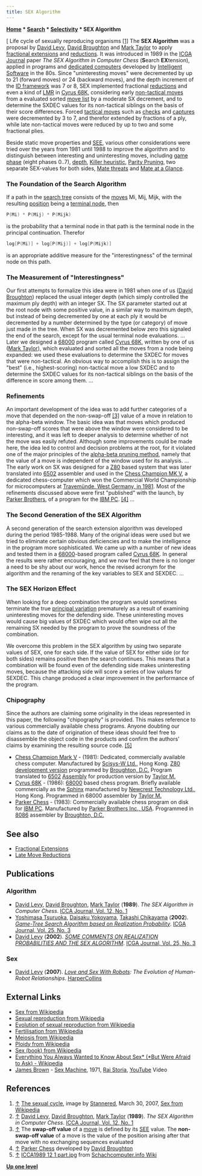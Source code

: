 ```yaml
---
title: SEX Algorithm
---
```

**[Home](Home "Home") \* [Search](Search "Search") \* [Selectivity](Selectivity "Selectivity") \* SEX Algorithm**



[ Life cycle of sexually reproducing organisms <a id="cite-note-1" href="#cite-ref-1">[1]</a>
The **SEX Algorithm** was a proposal by [David Levy](David_Levy "David Levy"), [David Broughton](David_Broughton "David Broughton") and [Mark Taylor](Mark_Taylor "Mark Taylor") to apply [fractional extensions](Extensions#FractionalExtensions "Extensions") and [reductions](Reductions "Reductions"). It was introduced in 1989 in the [ICGA Journal](ICGA_Journal "ICGA Journal") paper *The SEX Algorithm in Computer Chess* (**S**earch **EX**tension), applied in programs and [dedicated computers](Dedicated_Chess_Computers "Dedicated Chess Computers") developed by [Intelligent Software](Intelligent_Software "Intelligent Software") in the 80s. Since "uninteresting moves" were decremented by up to 21 (forward moves) or 24 (backward moves), and the depth increment of the [ID framework](Iterative_Deepening "Iterative Deepening") was 7 or 8, SEX implemented fractional [reductions](Reductions "Reductions") and even a kind of [LMR](Late_Move_Reductions "Late Move Reductions") in [Cyrus 68K](Cyrus_68K "Cyrus 68K"), considering early [non-tactical moves](Quiet_Moves "Quiet Moves") from a evaluated sorted [move list](Move_List "Move List") by a moderate SX decrement, and to determine the SXDEC values for its non-tactical siblings on the basis of their score differences. Forced [tactical moves](Tactical_Moves "Tactical Moves") such as [checks](Check "Check") and [captures](Captures "Captures") were decremented by 3 to 7, and therefor extended by fractions of a ply, while late non-tactical moves were reduced by up to two and some fractional plies. 


Beside static move properties and [SEE](Static_Exchange_Evaluation "Static Exchange Evaluation"), various other considerations were tried over the years from 1981 until 1988 to improve the algorithm and to distinguish between interesting and uninteresting moves, including [game phase](Game_Phases "Game Phases") (eight phases 0..7), [depth](Depth "Depth"), [Killer heuristic](Killer_Heuristic "Killer Heuristic"), [Parity Pruning](Parity_Pruning "Parity Pruning"), two separate SEX-values for both sides, [Mate threats](Checkmate "Checkmate") and [Mate at a Glance](Mate_at_a_Glance "Mate at a Glance"). 



### The Foundation of the Search Algorithm


If a path in the [search tree](Search_Tree "Search Tree") consists of the [moves](Moves "Moves") Mi, Mij, Mijk, with the resulting [position](Chess_Position "Chess Position") being a [terminal node](Terminal_Node "Terminal Node"), then




```C++
P(Mi) * P(Mij) * P(Mijk)

```

is the probability that a terminal node in that path is the terminal node in the principal continuation. Therefor




```C++
log[P(Mi)] + log[P(Mij)] + log[P(Mijk)]

```

is an appropriate additive measure for the "interestingness" of the terminal node on this path.



### The Measurement of "Interestingness"


Our first attempts to formalize this idea were in 1981 when one of us ([David Broughton](David_Broughton "David Broughton")) replaced the usual integer depth (which simply controlled the maximum ply depth) with an integer SX. The SX parameter started out at the root node with some positive value, in a similar way to maximum depth, but instead of being decremented by one at each ply it would be decremented by a number determined by the type (or category) of move just made in the tree. When SX was decremented below zero this signaled the end of the search, except for the usual terminal node evaluations.
...
Later we designed a [68000](68000 "68000") program called [Cyrus 68K](Cyrus_68K "Cyrus 68K"), written by one of us ([Mark Taylor](Mark_Taylor "Mark Taylor")), which evaluated and sorted all the moves from a node being expanded: we used these evaluations to determine the SXDEC for moves that were non-tactical. An obvious way to accomplish this is to assign the "best" (i.e., highest-scoring) non-tactical move a low SXDEC and to determine the SXDEC values for its non-tactical siblings on the basis of the difference in score among them.
...



### Refinements


An important development of the idea was to add further categories of a move that depended on the non-swap-off <a id="cite-note-3" href="#cite-ref-3">[3]</a> value of a move in relation to the alpha-beta window. The basic idea was that moves which produced non-swap-off scores that were above the window were considered to be interesting, and it was left to deeper analysis to determine whether of not the move was easily refuted. Although some improvements could be made here, the idea led to control and decision problems at the root, for it violated one of the major principles of the [alpha-beta pruning method](Alpha-Beta "Alpha-Beta"), namely that the value of a move is independent of the window used for its analysis.
...
The early work on SX was designed for a [Z80](Z80 "Z80") based system that was later translated into [6502](6502 "6502") assembler and used in the [Chess Champion MK V](Chess_Champion_Mark_V "Chess Champion Mark V"), a dedicated chess-computer which won the Commercial World Championship for microcomputers at [Travemünde, West Germany, in 1981](WMCCC_1981 "WMCCC 1981"). Most of the refinements discussed above were first "published" with the launch, by [Parker Brothers](https://en.wikipedia.org/wiki/Parker_Brothers), of a program for the [IBM PC](IBM_PC "IBM PC"). <a id="cite-note-4" href="#cite-ref-4">[4]</a> 
...



### The Second Generation of the SEX Algorithm


A second generation of the search extension algorithm was developed during the period 1985-1988. Many of the original ideas were used but we tried to eliminate certain obvious deficiencies and to make the intelligence in the program more sophisticated. We came up with a number of new ideas and tested them in a [68000](68000 "68000")-based program called [Cyrus 68K](Cyrus_68K "Cyrus 68K"). In general the results were rather encouraging, and we now feel that there is no longer a need to be shy about our work, hence the revised acronym for the algorithm and the renaming of the key variables to SEX and SEXDEC.
...



### The SEX Horizon Effect


When looking for a deep combination the program would sometimes terminate the true [principal variation](Principal_Variation "Principal Variation") prematurely as a result of examining uninteresting moves for the defending side. These uninteresting moves would cause big values of SXDEC which would often wipe out all the remaining SX needed by the program to prove the soundness of the combination.


We overcome this problem in the SEX algorithm by using two separate values of SEX, one for each side. If the value of SEX for either side (or for both sides) remains positive then the search continues. This means that a combination will be found even of the defending side makes uninteresting moves, because the attacking side will score a series of low values for SEXDEC. This change produced a clear improvement in the performance of the program.



### Chipography


Since the authors are claiming some originality in the ideas represented in this paper, the following "chipography" is provided. This makes reference to various commercially available chess programs. Anyone doubting our claims as to the date of origination of these ideas should feel free to disassemble the object code in the products and confirm the authors' claims by examining the resulting source code. <a id="cite-note-5" href="#cite-ref-5">[5]</a>



* [Chess Champion Mark V](Chess_Champion_Mark_V "Chess Champion Mark V") - (1981): Dedicated, commercially available chess computer. Manufactured by [Scisys-W Ltd.](Saitek "Saitek"), Hong Kong. [Z80](Z80 "Z80") [development version](Philidor "Philidor") programmed by [Broughton, D.C.](David_Broughton "David Broughton") Program translated to [6502](6502 "6502") [Assembly](Assembly "Assembly") for production version by [Taylor M.](Mark_Taylor "Mark Taylor")
* [Cyrus 68K](Cyrus_68K "Cyrus 68K") - (1986): [68000](68000 "68000") based chess program. Briefly available commercially as the [Sphinx](CXG_Sphinx "CXG Sphinx") manufactured by [Newcrest Technology Ltd.](Newcrest_Technology "Newcrest Technology"), Hong Kong. Programmed in 68000 assembler by [Taylor M.](Mark_Taylor "Mark Taylor")
* [Parker Chess](Parker_Chess "Parker Chess") - (1983): Commercially available chess program on disk for [IBM PC](IBM_PC "IBM PC"). Manufactured by [Parker Brothers Inc., USA](https://en.wikipedia.org/wiki/Parker_Brothers). Programmed in [8086](8086 "8086") assembler by [Broughton, D.C.](David_Broughton "David Broughton")


## See also


* [Fractional Extensions](Extensions#FractionalExtensions "Extensions")
* [Late Move Reductions](Late_Move_Reductions "Late Move Reductions")


## Publications


### Algorithm


* [David Levy](David_Levy "David Levy"), [David Broughton](David_Broughton "David Broughton"), [Mark Taylor](Mark_Taylor "Mark Taylor") (**1989**). *The SEX Algorithm in Computer Chess*. [ICCA Journal, Vol. 12, No. 1](ICGA_Journal#12_1 "ICGA Journal")
* [Yoshimasa Tsuruoka](Yoshimasa_Tsuruoka "Yoshimasa Tsuruoka"), [Daisaku Yokoyama](Daisaku_Yokoyama "Daisaku Yokoyama"), [Takashi Chikayama](Takashi_Chikayama "Takashi Chikayama") (**2002**). *[Game-Tree Search Algorithm based on Realization Probability](http://citeseerx.ist.psu.edu/viewdoc/summary?doi=10.1.1.2.9258)*. [ICGA Journal, Vol. 25, No. 3](ICGA_Journal#25_3 "ICGA Journal")
* [David Levy](David_Levy "David Levy") (**2002**). *[SOME COMMENTS ON REALIZATION PROBABILITIES AND THE SEX ALGORITHM](http://ilk.uvt.nl/icga/journal/contents/content25-3.htm#SOME%20COMMENTS%20ON%20REALIZATION%20PROBABILITIES)*. [ICGA Journal, Vol. 25, No. 3](ICGA_Journal#25_3 "ICGA Journal")


### Sex


* [David Levy](David_Levy "David Levy") (**2007**). *[Love and Sex With Robots](https://en.wikipedia.org/wiki/Love_and_Sex_with_Robots): The Evolution of Human-Robot Relationships*. [HarperCollins](https://en.wikipedia.org/wiki/HarperCollins)


## External Links


* [Sex from Wikipedia](https://en.wikipedia.org/wiki/Sex)
* [Sexual reproduction from Wikipedia](https://en.wikipedia.org/wiki/Sexual_reproduction)
* [Evolution of sexual reproduction from Wikipedia](https://en.wikipedia.org/wiki/Evolution_of_sexual_reproduction)
* [Fertilisation from Wikipedia](https://en.wikipedia.org/wiki/Fertilisation)
* [Meiosis from Wikipedia](https://en.wikipedia.org/wiki/Meiosis)
* [Ploidy from Wikipedia](https://en.wikipedia.org/wiki/Ploidy)
* [Sex (book) from Wikipedia](https://en.wikipedia.org/wiki/Sex_%28book%29)
* [Everything You Always Wanted to Know About Sex\* (\*But Were Afraid to Ask) - Wikipedia](https://en.wikipedia.org/wiki/Everything_You_Always_Wanted_to_Know_About_Sex*_%28*But_Were_Afraid_to_Ask%29)
* [James Brown](https://en.wikipedia.org/wiki/James_Brown) - [Sex Machine](https://en.wikipedia.org/wiki/Get_Up_%28I_Feel_Like_Being_a%29_Sex_Machine), 1971, [Rai Storia](https://en.wikipedia.org/wiki/Rai_Storia), [YouTube](https://en.wikipedia.org/wiki/YouTube) Video


 
## References


 1. <a id="cite-ref-1" href="#cite-note-1">↑</a> [The sexual cycle](https://commons.wikimedia.org/wiki/File:Sexual_cycle.svg), image by [Stannered](http://commons.wikimedia.org/wiki/User:Stannered), March 30, 2007, [Sex from Wikipedia](https://en.wikipedia.org/wiki/Sex) 
2. <a id="cite-ref-2" href="#cite-note-2">↑</a> [David Levy](David_Levy "David Levy"), [David Broughton](David_Broughton "David Broughton"), [Mark Taylor](Mark_Taylor "Mark Taylor") (**1989**). *The SEX Algorithm in Computer Chess*. [ICCA Journal, Vol. 12, No. 1](ICGA_Journal#12_1 "ICGA Journal")
3. <a id="cite-ref-3" href="#cite-note-3">↑</a> The **swap-off value** of a [move](Moves "Moves") is defined by its [SEE](Static_Exchange_Evaluation "Static Exchange Evaluation") value.
The **non-swap-off value** of a move is the value of the position arising after that move with no exchanging sequences evaluated
4. <a id="cite-ref-4" href="#cite-note-4">↑</a> [Parker Chess](Parker_Chess "Parker Chess") developed by [David Broughton](David_Broughton "David Broughton")
 5. <a id="cite-ref-5" href="#cite-note-5">↑</a> [ICCA1989 12 1 part.jpg](http://www.schach-computer.info/wiki/images/5/56/ICCA1989_12_1_part.jpg) from [Schachcomputer.info Wiki](http://www.schach-computer.info/wiki/index.php/Hauptseite_En) 

**[Up one level](Selectivity "Selectivity")**







 
